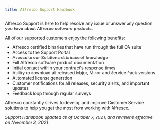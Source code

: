 ```yaml
---
title: Alfresco Support Handbook
---
```


Alfresco Support is here to help resolve any issue or answer any question you have about Alfresco software products.

All of our supported customers enjoy the following benefits:

* Alfresco certified binaries that have run through the full QA suite
* Access to the Support Portal
* Access to our Solutions database of knowledge
* Full Alfresco software product documentation
* Initial contact within your contract's response times
* Ability to download all released Major, Minor and Service Pack versions
* Automated license generation
* Customer notifications for all releases, security alerts, and important updates
* Feedback loop through regular surveys

Alfresco constantly strives to develop and improve Customer Service solutions to help you get the most from working with Alfresco.


*Support Handbook updated as of October 7, 2021, and revisions effective on November 3, 2021.*
